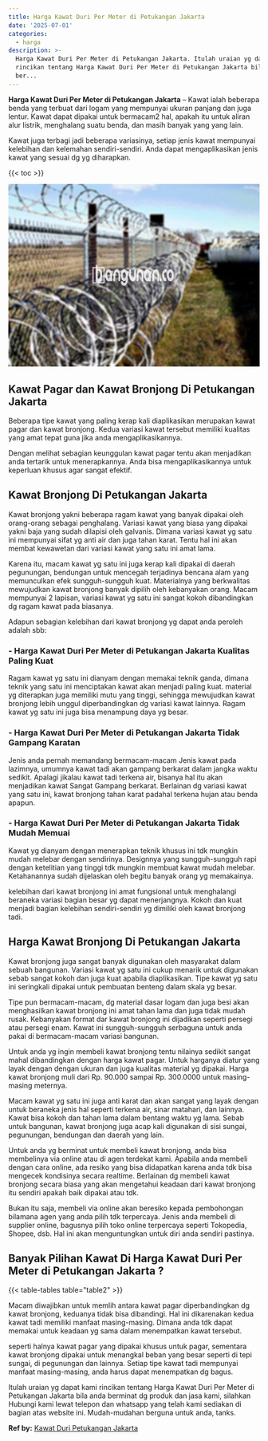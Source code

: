 ```yaml
---
title: Harga Kawat Duri Per Meter di Petukangan Jakarta
date: '2025-07-01'
categories:
  - harga
description: >-
  Harga Kawat Duri Per Meter di Petukangan Jakarta. Itulah uraian yg dapat kami
  rincikan tentang Harga Kawat Duri Per Meter di Petukangan Jakarta bila anda
  ber...
---
```


**Harga Kawat Duri Per Meter di Petukangan Jakarta** – Kawat ialah beberapa benda yang terbuat dari logam yang mempunyai ukuran panjang dan juga lentur. Kawat dapat dipakai untuk bermacam2 hal, apakah itu untuk aliran alur listrik, menghalang suatu benda, dan masih banyak yang yang lain.

Kawat juga terbagi jadi beberapa variasinya, setiap jenis kawat mempunyai kelebihan dan kelemahan sendiri-sendiri. Anda dapat mengaplikasikan jenis kawat yang sesuai dg yg diharapkan.

{{< toc >}}

![Harga Kawat Duri Per Meter di Petukangan Jakarta](/images/jual-kawat-murah43.png)

## Kawat Pagar dan Kawat Bronjong Di Petukangan Jakarta

Beberapa tipe kawat yang paling kerap kali diaplikasikan merupakan kawat pagar dan kawat bronjong. Kedua variasi kawat tersebut memiliki kualitas yang amat tepat guna jika anda mengaplikasikannya.

Dengan melihat sebagian keunggulan kawat pagar tentu akan menjadikan anda tertarik untuk menerapkannya. Anda bisa mengaplikasikannya untuk keperluan khusus agar sangat efektif.

## Kawat Bronjong Di Petukangan Jakarta

Kawat bronjong yakni beberapa ragam kawat yang banyak dipakai oleh orang-orang sebagai penghalang. Variasi kawat yang biasa yang dipakai yakni baja yang sudah dilapisi oleh galvanis. Dimana variasi kawat yg satu ini mempunyai sifat yg anti air dan juga tahan karat. Tentu hal ini akan membat kewawetan dari variasi kawat yang satu ini amat lama.

Karena itu, macam kawat yg satu ini juga kerap kali dipakai di daerah pegunungan, bendungan untuk mencegah terjadinya bencana alam yang memunculkan efek sungguh-sungguh kuat. Materialnya yang berkwalitas mewujudkan kawat bronjong banyak dipilih oleh kebanyakan orang. Macam mempunyai 2 lapisan, variasi kawat yg satu ini sangat kokoh dibandingkan dg ragam kawat pada biasanya.

Adapun sebagian kelebihan dari kawat bronjong yg dapat anda peroleh adalah sbb:

### \- Harga Kawat Duri Per Meter di Petukangan Jakarta Kualitas Paling Kuat

Ragam kawat yg satu ini dianyam dengan memakai teknik ganda, dimana teknik yang satu ini menciptakan kawat akan menjadi paling kuat. material yg diterapkan juga memiliki mutu yang tinggi, sehingga mewujudkan kawat bronjong lebih unggul diperbandingkan dg variasi kawat lainnya. Ragam kawat yg satu ini juga bisa menampung daya yg besar.

### \- Harga Kawat Duri Per Meter di Petukangan Jakarta Tidak Gampang Karatan

Jenis anda pernah memandang bermacam-macam Jenis kawat pada lazimnya, umumnya kawat tadi akan gampang berkarat dalam jangka waktu sedikit. Apalagi jikalau kawat tadi terkena air, bisanya hal itu akan menjadikan kawat Sangat Gampang berkarat. Berlainan dg variasi kawat yang satu ini, kawat bronjong tahan karat padahal terkena hujan atau benda apapun.

### \- Harga Kawat Duri Per Meter di Petukangan Jakarta Tidak Mudah Memuai

Kawat yg dianyam dengan menerapkan teknik khusus ini tdk mungkin mudah melebar dengan sendirinya. Designnya yang sungguh-sungguh rapi dengan ketelitian yang tinggi tdk mungkin membuat kawat mudah melebar. Ketahanannya sudah dijelaskan oleh begitu banyak orang yg memakainya.

kelebihan dari kawat bronjong ini amat fungsional untuk menghalangi beraneka variasi bagian besar yg dapat menerjangnya. Kokoh dan kuat menjadi bagian kelebihan sendiri-sendiri yg dimiliki oleh kawat bronjong tadi.

## Harga Kawat Bronjong Di Petukangan Jakarta

Kawat bronjong juga sangat banyak digunakan oleh masyarakat dalam sebuah bangunan. Variasi kawat yg satu ini cukup menarik untuk digunakan sebab sangat kokoh dan juga kuat apabila diaplikasikan. Tipe kawat yg satu ini seringkali dipakai untuk pembuatan benteng dalam skala yg besar.

Tipe pun bermacam-macam, dg material dasar logam dan juga besi akan menghasilkan kawat bronjong ini amat tahan lama dan juga tidak mudah rusak. Kebanyakan format dar kawat bronjong ini dijadikan seperti persegi atau persegi enam. Kawat ini sungguh-sungguh serbaguna untuk anda pakai di bermacam-macam variasi bangunan.

Untuk anda yg ingin membeli kawat bronjong tentu nilainya sedikit sangat mahal dibandingkan dengan harga kawat pagar. Untuk harganya diatur yang layak dengan dengan ukuran dan juga kualitas material yg dipakai. Harga kawat bronjong muli dari Rp. 90.000 sampai Rp. 300.0000 untuk masing-masing meternya.

Macam kawat yg satu ini juga anti karat dan akan sangat yang layak dengan untuk beraneka jenis hal seperti terkena air, sinar matahari, dan lainnya. Kawat bisa kokoh dan tahan lama dalam bentang waktu yg lama. Sebab untuk bangunan, kawat bronjong juga acap kali digunakan di sisi sungai, pegunungan, bendungan dan daerah yang lain.

Untuk anda yg berminat untuk membeli kawat bronjong, anda bisa membelinya via online atau di agen terdekat kami. Apabila anda membeli dengan cara online, ada resiko yang bisa didapatkan karena anda tdk bisa mengecek kondisinya secara realtime. Berlainan dg membeli kawat bronjong secara biasa yang akan mengetahui keadaan dari kawat bronjong itu sendiri apakah baik dipakai atau tdk.

Bukan itu saja, membeli via online akan beresiko kepada pembohongan bilamana agen yang anda pilih tdk terpercaya. Jenis anda membeli di supplier online, bagusnya pilih toko online terpercaya seperti Tokopedia, Shopee, dsb. Hal ini akan menguntungkan untuk diri anda sendiri pastinya.

## Banyak Pilihan Kawat Di Harga Kawat Duri Per Meter di Petukangan Jakarta ?

{{< table-tables table="table2" >}}

Macam diwajibkan untuk memlih antara kawat pagar diperbandingkan dg kawat bronjong, keduanya tidak bisa dibandingi. Hal ini dikarenakan kedua kawat tadi memiliki manfaat masing-masing. Dimana anda tdk dapat memakai untuk keadaan yg sama dalam menempatkan kawat tersebut.

seperti halnya kawat pagar yang dipakai khusus untuk pagar, sementara kawat bronjong dipakai untuk menangkal beban yang besar seperti di tepi sungai, di pegunungan dan lainnya. Setiap tipe kawat tadi mempunyai manfaat masing-masing, anda harus dapat menempatkan dg bagus.

Itulah uraian yg dapat kami rincikan tentang Harga Kawat Duri Per Meter di Petukangan Jakarta bila anda berminat dg produk dan jasa kami, silahkan Hubungi kami lewat telepon dan whatsapp yang telah kami sediakan di bagian atas website ini. Mudah-mudahan berguna untuk anda, tanks.

**Ref by:** [Kawat Duri Petukangan Jakarta](https://id.wikipedia.org/wiki/Kawat)
